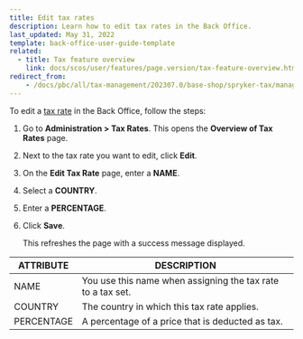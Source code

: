 ```yaml
---
title: Edit tax rates
description: Learn how to edit tax rates in the Back Office.
last_updated: May 31, 2022
template: back-office-user-guide-template
related:
  - title: Tax feature overview
    link: docs/scos/user/features/page.version/tax-feature-overview.html
redirect_from:
    - /docs/pbc/all/tax-management/202307.0/base-shop/spryker-tax/manage-in-the-back-office/edit-tax-rates.html
---
```



To edit a [tax rate](/docs/scos/user/features/{{site.version}}/tax-feature-overview.html) in the Back Office, follow the steps:

1. Go to **Administration&nbsp;<span aria-label="and then">></span> Tax Rates**.
    This opens the **Overview of Tax Rates** page.
2. Next to the tax rate you want to edit, click **Edit**.
3. On the **Edit Tax Rate** page, enter a **NAME**.
4. Select a **COUNTRY**.
5. Enter a **PERCENTAGE**.
6. Click **Save**.

    This refreshes the page with a success message displayed.

| ATTRIBUTE |DESCRIPTION  |
| --- | --- |
| NAME | You use this name when assigning the tax rate to a tax set. |
| COUNTRY | The country in which this tax rate applies. |
| PERCENTAGE | A percentage of a price that is deducted as tax. |
